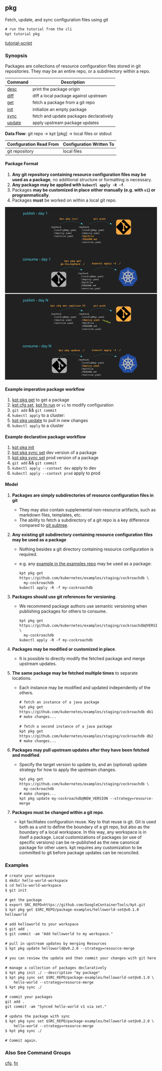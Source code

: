 ## pkg

Fetch, update, and sync configuration files using git

<link rel="stylesheet" type="text/css" href="/kpt/gifs/asciinema-player.css" />
<asciinema-player src="/kpt/gifs/pkg.cast" speed="1" theme="solarized-dark" cols="60" rows="26" font-size="medium" idle-time-limit="1"></asciinema-player>
<script src="/kpt/gifs/asciinema-player.js"></script>

    # run the tutorial from the cli
    kpt tutorial pkg

[tutorial-script]

### Synopsis

Packages are collections of resource configuration files stored in git repositories.
They may be an entire repo, or a subdirectory within a repo.

| Command  | Description                             |
|----------|-----------------------------------------|
| [desc]   | print the package origin                |
| [diff]   | diff a local package against upstream   |
| [get]    | fetch a package from a git repo         |
| [init]   | initialize an empty package             |
| [sync]   | fetch and update packages declaratively |
| [update] | apply upstream package updates          |

**Data Flow**: git repo -> kpt [pkg] -> local files or stdout

| Configuration Read From | Configuration Written To |
|-------------------------|--------------------------|
| git repository          | local files              |

#### Package Format

1. **Any git repository containing resource configuration files may be used as a package**, no
   additional structure or formatting is necessary.
2. **Any package may be applied with `kubectl apply -R -f`**.
3. Packages **may be customized in place either manually (e.g. with `vi`) or programmatically**.
4. Packages **must** be worked on within a local git repo.

![day1 workflow][day1workflow]
![dayN workflow][dayNworkflow]

#### Example imperative package workflow

1. [kpt pkg get](get.md) to get a package
2. [kpt cfg set](../cfg/set.md), [kpt fn run](../fn/run.md) or `vi` to modify configuration
3. `git add` && `git commit`
4. `kubectl apply` to a cluster:
5. [kpt pkg update](update.md) to pull in new changes
6. `kubectl apply` to a cluster

#### Example declarative package workflow

1. [kpt pkg init](init.md)
2. [kpt pkg sync set](sync-set.md) dev version of a package
3. [kpt pkg sync set](sync-set.md) prod version of a package
4. `git add` && `git commit`
5. `kubectl apply --context dev` apply to dev
6. `kubectl apply --context prod` apply to prod

#### Model

1. **Packages are simply subdirectories of resource configuration files in git**
    * They may also contain supplemental non-resource artifacts, such as markdown files, templates, etc.
    * The ability to fetch a subdirectory of a git repo is a key difference compared to 
      [git subtree](https://github.com/git/git/blob/master/contrib/subtree/git-subtree.txt).

2. **Any existing git subdirectory containing resource configuration files may be used as a package**
    * Nothing besides a git directory containing resource configuration is required.
    * e.g. any [example in the examples repo](https://github.com/kubernetes/examples/staging/cockroachdb) may
      be used as a package:

          kpt pkg get https://github.com/kubernetes/examples/staging/cockroachdb \
            my-cockroachdb
          kubectl apply -R -f my-cockroachdb

3. **Packages should use git references for versioning**.
    * We recommend package authors use semantic versioning when publishing packages for others to consume.

          kpt pkg get https://github.com/kubernetes/examples/staging/cockroachdb@VERSION \
            my-cockroachdb
          kubectl apply -R -f my-cockroachdb

4. **Packages may be modified or customized in place**.
    * It is possible to directly modify the fetched package and merge upstream updates.

5. **The same package may be fetched multiple times** to separate locations.
    * Each instance may be modified and updated independently of the others.

          # fetch an instance of a java package
          kpt pkg get https://github.com/kubernetes/examples/staging/cockroachdb db1
          # make changes...

          # fetch a second instance of a java package
          kpt pkg get https://github.com/kubernetes/examples/staging/cockroachdb db2
          # make changes...

6. **Packages may pull upstream updates after they have been fetched and modified**.
    * Specify the target version to update to, and an (optional) update strategy for how to apply the
      upstream changes.

          kpt pkg get https://github.com/kubernetes/examples/staging/cockroachdb \
            my-cockroachdb
          # make changes...
          kpt pkg update my-cockroachdb@NEW_VERSION --strategy=resource-merge

7. **Packages must be changed within a git repo**.
    * kpt facilitates configuration reuse. Key to that reuse is git. Git is used
      both as a unit to define the boundary of a git repo, but also as the
      boundary of a local workspace. In this way, any workspace is in itself a
      package. Local customizations of packages (or use of specific versions)
      can be re-published as the new canonical package for other users. kpt
      requires any customization to be committed to git before package updates
      can be reconciled.

### Examples

    # create your workspace
    $ mkdir hello-world-workspace
    $ cd hello-world-workspace
    $ git init

    # get the package
    $ export SRC_REPO=https://github.com/GoogleContainerTools/kpt.git
    $ kpt pkg get $SRC_REPO/package-examples/helloworld-set@v0.1.0 helloworld

    # add helloworld to your workspace
    $ git add .
    $ git commit -am "Add helloworld to my workspace."

    # pull in upstream updates by merging Resources
    $ kpt pkg update helloworld@v0.2.0 --strategy=resource-merge

    # you can review the update and then commit your changes with git here

    # manage a collection of packages declaratively
    $ kpt pkg init ./ --description "my package"
    $ kpt pkg sync set $SRC_REPO/package-examples/helloworld-set@v0.1.0 \
        hello-world --strategy=resource-merge
    $ kpt pkg sync ./

    # commit your packages
    git add .
    git commit -am "Synced hello-world v1 via set."

    # update the package with sync
    $ kpt pkg sync set $SRC_REPO/package-examples/helloworld-set@v0.2.0 \
        hello-world --strategy=resource-merge
    $ kpt pkg sync ./

    # Commit again.

### Also See Command Groups

[cfg], [fn]

###
[day1workflow]: ../images/day1workflow.jpg
[dayNworkflow]: ../images/dayNworkflow.jpg
[apply]: ../svr/apply.md
[cfg]: ../cfg/README.md
[desc]: desc.md
[diff]: diff.md
[fn]: ../fn/README.md
[functions]: ../fn/README.md
[get]: get.md
[tutorial-script]: ../gifs/pkg.sh
[init]: init.md
[setters]: ../cfg/set.md
[sync]: sync.md
[update]: update.md
